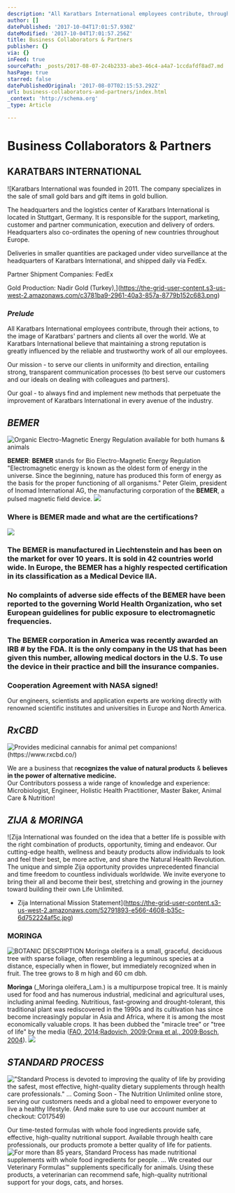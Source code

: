 ```yaml
---
description: "All Karatbars International employees contribute, through their actions, to the image of Karatbars’ partners and clients all over the world.\_We at Karatbars International believe that maintaining a strong reputation is greatly influenced by the reliable and trustworthy work of all our employees."
author: []
datePublished: '2017-10-04T17:01:57.930Z'
dateModified: '2017-10-04T17:01:57.256Z'
title: Business Collaborators & Partners
publisher: {}
via: {}
inFeed: true
sourcePath: _posts/2017-08-07-2c4b2333-abe3-46c4-a4a7-1ccdafdf8ad7.md
hasPage: true
starred: false
datePublishedOriginal: '2017-08-07T02:15:53.292Z'
url: business-collaborators-and-partners/index.html
_context: 'http://schema.org'
_type: Article

---
```

# **Business Collaborators & Partners**

## **KARATBARS INTERNATIONAL**
![Karatbars International was founded in 2011. The company specializes in the sale of small gold bars and gift items in gold bullion.

The headquarters and the logistics center of Karatbars International is located in Stuttgart, Germany. It is responsible for the support, marketing, customer and partner communication, execution and delivery of orders. Headquarters also co-ordinates the opening of new countries throughout Europe.

Deliveries in smaller quantities are packaged under video surveillance at the headquarters of Karatbars International, and shipped daily via FedEx.

Partner Shipment Companies:
FedEx

Gold Production: 
Nadir Gold (Turkey),](https://the-grid-user-content.s3-us-west-2.amazonaws.com/c3781ba9-2961-40a3-857a-8779b152c683.png)

### _**Prelude**_

All Karatbars International employees contribute, through their actions, to the image of Karatbars' partners and clients all over the world. We at Karatbars International believe that maintaining a strong reputation is greatly influenced by the reliable and trustworthy work of all our employees.

Our mission - to serve our clients in uniformity and direction, entailing strong, transparent communication processes (to best serve our customers and our ideals on dealing with colleagues and partners).

Our goal - to always find and implement new methods that perpetuate the improvement of Karatbars International in every avenue of the industry. 

## _**BEMER**_
![Organic Electro-Magnetic Energy Regulation available for both humans & animals](https://the-grid-user-content.s3-us-west-2.amazonaws.com/f54510a0-ba28-427c-abf9-fc47419c8ded.jpg)

**BEMER**: **BEMER** stands for Bio Electro-Magnetic Energy Regulation "Electromagnetic energy is known as the oldest form of energy in the universe. Since the beginning, nature has produced this form of energy as the basis for the proper functioning of all organisms." Peter Gleim, president of Inomad International AG, the manufacturing corporation of the **BEMER**, a pulsed magnetic field device.
![](https://the-grid-user-content.s3-us-west-2.amazonaws.com/e63196df-a0d8-4a7c-a2f2-f1399617af87.jpg)

### Where is BEMER made and what are the certifications?
![](https://the-grid-user-content.s3-us-west-2.amazonaws.com/5f38bca0-ad85-4bfc-b5c6-0bc1373759eb.jpg)

### The BEMER is manufactured in Liechtenstein and has been on the market for over 10 years. It is sold in 42 countries world wide. In Europe, the BEMER has a highly respected certification in its classification as a Medical Device IIA.

### No complaints of adverse side effects of the BEMER have been reported to the governing World Health Organization, who set European guidelines for public exposure to electromagnetic frequencies.

### The BEMER corporation in America was recently awarded an IRB \# by the FDA. It is the only company in the US that has been given this number, allowing medical doctors in the U.S. To use the device in their practice and bill the insurance companies.

### **Cooperation Agreement with NASA signed!**

Our engineers, scientists and application experts are working directly with renowned scientific institutes and universities in Europe and North America.

## _**RxCBD**_
![Provides medicinal cannabis for animal pet companions! (https://www.rxcbd.co/)](https://the-grid-user-content.s3-us-west-2.amazonaws.com/340e1b2d-2c70-4225-9e9b-451268c97c1a.jpg)

We are a business that r**ecognizes the value of natural products** & **believes in the power of alternative medicine.**  
Our Contributors possess a wide range of knowledge and experience: Microbiologist, Engineer, Holistic Health Practitioner, Master Baker, Animal Care & Nutrition!

## _**ZIJA & MORINGA**_
![Zija International was founded on the idea that a better life is possible with the right combination of products, opportunity, timing and endeavor. Our cutting-edge health, wellness and beauty products allow individuals to look and feel their best, be more active, and share the Natural Health Revolution. The unique and simple Zija opportunity provides unprecedented financial and time freedom to countless individuals worldwide. We invite everyone to bring their all and become their best, stretching and growing in the journey toward building their own Life Unlimited.

- Zija International Mission Statement](https://the-grid-user-content.s3-us-west-2.amazonaws.com/52791893-e566-4608-b35c-6d752224af5c.jpg)

### **MORINGA**
![BOTANIC DESCRIPTION Moringa oleifera is a small, graceful, deciduous tree with sparse foliage, often resembling a leguminous species at a distance, especially when in flower, but immediately recognized when in fruit. The tree grows to 8 m high and 60 cm dbh.](https://the-grid-user-content.s3-us-west-2.amazonaws.com/3ade840f-e2d9-44a6-843e-2a7ebf41a9f4.jpg)

**Moringa** (_Moringa oleifera_Lam.) is a multipurpose tropical tree. It is mainly used for food and has numerous industrial, medicinal and agricultural uses, including animal feeding. Nutritious, fast-growing and drought-tolerant, this traditional plant was rediscovered in the 1990s and its cultivation has since become increasingly popular in Asia and Africa, where it is among the most economically valuable crops. It has been dubbed the "miracle tree" or "tree of life" by the media ([FAO, 2014][0];[Radovich, 2009][1];[Orwa et al., 2009][2];[Bosch, 2004][3]).
![](https://the-grid-user-content.s3-us-west-2.amazonaws.com/919c5e12-d3d4-4a42-b99c-55db66cbf7de.jpg)

## _**STANDARD PROCESS**_
!["Standard Process is devoted to improving the quality of life by providing the safest, most effective, hight-quality dietary supplements through health care professionals." ... Coming Soon - The Nutrition Unlimited online store, serving our customers needs and a global need to empower everyone to live a healthy lifestyle. (And make sure to use our account number at checkout: C017549)](https://the-grid-user-content.s3-us-west-2.amazonaws.com/78443077-5182-49b3-b071-b2ac5802d821.jpg)

Our time-tested formulas with whole food ingredients provide safe, effective, high-quality nutritional support. Available through health care professionals, our products promote a better quality of life for patients.
![For more than 85 years, Standard Process has made nutritional supplements with whole food ingredients for people. ... We created our Veterinary Formulas™ supplements specifically for animals. Using these products, a veterinarian can recommend safe, high-quality nutritional support for your dogs, cats, and horses.](https://the-grid-user-content.s3-us-west-2.amazonaws.com/7c559c2e-2483-4ee2-8096-f8b95b74c573.jpg)

[0]: https://www.feedipedia.org/node/19283
[1]: https://www.feedipedia.org/node/19285
[2]: https://www.feedipedia.org/node/1650
[3]: https://www.feedipedia.org/node/19284
